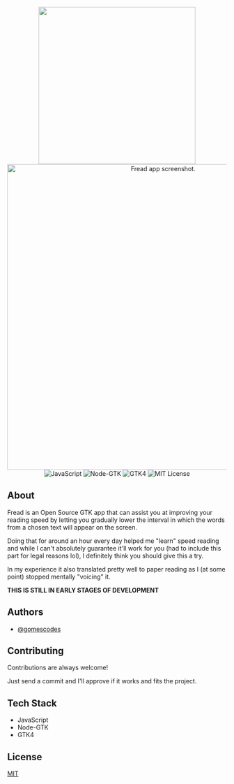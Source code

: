 <div align="center">
  <br>
  <img src="https://github.com/gomescodes/fread/blob/main/assets/logo.svg" width=360></img>
  <br>
  <img alt="Fread app screenshot." src="https://github.com/gomescodes/fread/blob/main/assets/screenshot.png"  width="700"/>
  <br>
  <img alt="JavaScript" src="https://img.shields.io/badge/JavaScript-ff0?style=for-the-badge" />
  <img alt="Node-GTK" src="https://img.shields.io/badge/Node--GTK-brightgreen?style=for-the-badge" />
  <img alt="GTK4" src="https://img.shields.io/badge/GTK-4-black?style=for-the-badge" />
  <img alt="MIT License" src="https://img.shields.io/badge/License-MIT-green?style=for-the-badge" />
  <br>
</div>

## About

Fread is an Open Source GTK app that can assist you at improving your reading 
speed by letting you gradually lower the interval in which the words from a 
chosen text will appear on the screen.  

Doing that for around an hour every day helped me "learn" speed reading and 
while I can't absolutely guarantee it'll work for you (had to include this part 
for legal reasons lol), I definitely think you should give this a try.  

In my experience it also translated pretty well to paper reading as I (at some 
point) stopped mentally "voicing" it.

**THIS IS STILL IN EARLY STAGES OF DEVELOPMENT**

## Authors

- [@gomescodes](https://www.github.com/gomescodes)

## Contributing

Contributions are always welcome!

Just send a commit and I'll approve if it works and fits the project.

## Tech Stack

- JavaScript
- Node-GTK
- GTK4
## License

[MIT](https://choosealicense.com/licenses/mit/)
